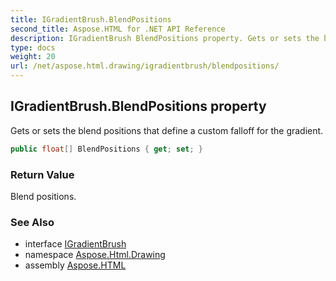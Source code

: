 ```yaml
---
title: IGradientBrush.BlendPositions
second_title: Aspose.HTML for .NET API Reference
description: IGradientBrush BlendPositions property. Gets or sets the blend positions that define a custom falloff for the gradient
type: docs
weight: 20
url: /net/aspose.html.drawing/igradientbrush/blendpositions/
---
```

## IGradientBrush.BlendPositions property

Gets or sets the blend positions that define a custom falloff for the gradient.

```csharp
public float[] BlendPositions { get; set; }
```

### Return Value

Blend positions.

### See Also

* interface [IGradientBrush](../)
* namespace [Aspose.Html.Drawing](../../../aspose.html.drawing/)
* assembly [Aspose.HTML](../../../)
